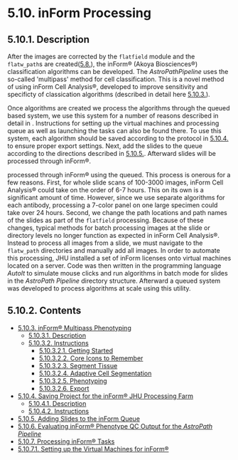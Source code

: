 # 5.10. inForm Processing
## 5.10.1. Description
After the images are corrected by the ```flatfield``` module and the ```flatw_path```s are created([5.8.](\..\flatfield#58-flatfield "Title")), the inForm® (Akoya Biosciences®) classification algorithms can be developed. The *AstroPathPipeline* uses the so-called 'multipass' method for cell classification. This is a novel method of using inForm Cell Analysis®, developed to improve sensitivity and specificty of classication algorithms (described in detail here [5.10.3.](docs/inFormMultipassPhenotype.md#5103-inform-multipass-phenotype "Title")). 

Once algorithms are created we process the algorithms through the queued based system, we use this system for a number of reasons described in detail in [](). Instructions for setting up the virtual machines and processing queue as well as launching the tasks can also be found there. To use this system, each algorithm should be saved according to the protocol in [5.10.4.](docs/SavingProjectsfortheinFormJHUProcessingFarm.md#5104-saving-projects-for-the-inform-jhu-processing-farm "Title") to ensure proper export settings. Next, add the slides to the queue according to the directions described in [5.10.5.](AddingSlidestotheinFormQueue.md#5105-adding-slides-to-the-inform-queue). Afterward slides will be processed through inForm®.


processed through inForm® using the queued. This process is onerous for a few reasons. First, for whole slide scans of 100-3000 images, inForm Cell Analysis® could take on the order of 6-7 hours. This on its own is a significant amount of time. However, since we use separate algorithms for each antibody, processing a 7-color panel on one large specimen could take over 24 hours. Second, we change the path locations and path names of the slides as part of the ```flatfield``` processing. Because of these changes, typical methods for batch processing images at the slide or directory levels no longer function as expected in inForm Cell Analysis®. Instead to process all images from a slide, we must navigate to the ```flatw_path``` directories and manually add all images. In order to automate this processing, JHU installed a set of inForm licenses onto virtual machines located on a server. Code was then written in the programming language *AutoIt* to simulate mouse clicks and run algorithms in batch mode for slides in the *AstroPath Pipeline* directory structure. Afterward a queued system was developed to process algorithms at scale using this utility. 

## 5.10.2. Contents
- [5.10.3. inForm® Multipass Phenotyping](docs/inFormMultipassPhenotype.md#5103-inform-multipass-phenotype "Title")
  - [5.10.3.1. Description](docs/inFormMultipassPhenotype.md#51031-description "Title")
  - [5.10.3.2. Instructions](docs/inFormMultipassPhenotype.md#51032-instructions "Title")
    - [5.10.3.2.1. Getting Started](docs/inFormMultipassPhenotype.md#510321-getting-started "Title")
    - [5.10.3.2.2. Core Icons to Remember](docs/inFormMultipassPhenotype.md#510322-core-icons-to-remember "Title")
    - [5.10.3.2.3. Segment Tissue](docs/inFormMultipassPhenotype.md#510323-segment-tissue "Title")
    - [5.10.3.2.4. Adaptive Cell Segmentation](docs/inFormMultipassPhenotype.md#510324-adaptive-cell-segmentation "Title")
    - [5.10.3.2.5. Phenotyping](docs/inFormMultipassPhenotype.md#510325-phenotyping "Title")
    - [5.10.3.2.6. Export](docs/inFormMultipassPhenotype.md#510326-export "Title")
- [5.10.4. Saving Project for the inForm® JHU Processing Farm](docs/SavingProjectsfortheinFormJHUProcessingFarm.md#5104-saving-projects-for-the-inform-jhu-processing-farm "Title")
  - [5.10.4.1. Description](docs/SavingProjectsfortheinFormJHUProcessingFarm.md#51041-description "Title")
  - [5.10.4.2. Instructions](docs/SavingProjectsfortheinFormJHUProcessingFarm.md#51042-instructions "Title")
- [5.10.5. Adding Slides to the inForm Queue](docs/AddingSlidestotheinFormQueue.md#5105-adding-slides-to-the-inform-queue)
- [5.10.6. Evaluating inForm® Phenotype QC Output for the *AstroPath Pipeline*](docs/EvaluatinginFormPhenotypeQCOutputfortheAstroPathPipeline.md#5106-evaluating-inform-phenotype-qc-output-for-the-astropath-pipeline)
- [5.10.7. Processing inForm® Tasks](docs/ProcessinginFormTasks.md#5107-proccessing-inform-tasks)
 - [5.10.7.1. Setting up the Virtual Machines for inForm®](docs "Title")
